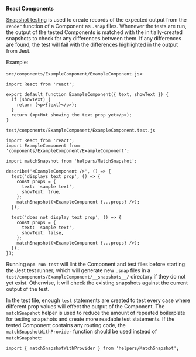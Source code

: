 **React Components**

[Snapshot testing](https://facebook.github.io/jest/docs/en/snapshot-testing.html) is used to create records of the expected output from the `render` function of a Component as `.snap` files. Whenever the tests are run, the output of the tested Components is matched with the initially-created snapshots to check for any differences between them. If any differences are found, the test will fail with the differences highlighted in the output from Jest.

Example:

`src/components/ExampleComponent/ExampleComponent.jsx`:
```es6
import React from 'react';

export default function ExampleComponent({ text, showText }) {
  if (showText) {
    return (<p>{text}</p>);
  }
  return (<p>Not showing the text prop yet</p>);
}
```

`test/components/ExampleComponent/ExampleComponent.test.js`
```es6
import React from 'react';
import ExampleComponent from 'components/ExampleComponent/ExampleComponent';

import matchSnapshot from 'helpers/MatchSnapshot';

describe('<ExampleComponent />', () => {
  test('displays text prop', () => {
    const props = {
      text: 'sample text',
      showText: true,
    };
    matchSnapshot(<ExampleComponent {...props} />);
  });

  test('does not display text prop', () => {
    const props = {
      text: 'sample text',
      showText: false,
    };
    matchSnapshot(<ExampleComponent {...props} />);
  });
});
```

Running `npm run test` will lint the Component and test files before starting the Jest test runner, which will generate new `.snap` files in a `test/components/ExampleComponent/__snapshots__/` directory if they do not yet exist. Otherwise, it will check the existing snapshots against the current output of the test.

In the test file, enough `test` statements are created to test every case where different prop values will effect the output of the Component. The `matchSnapshot` helper is used to reduce the amount of repeated boilerplate for testing snapshots and create more readable test statements. If the tested Component contains any routing code, the `matchSnapshotWithProvider` function should be used instead of `matchSnapshot`:

```es6
import { matchSnapshotWithProvider } from 'helpers/MatchSnapshot';
```
